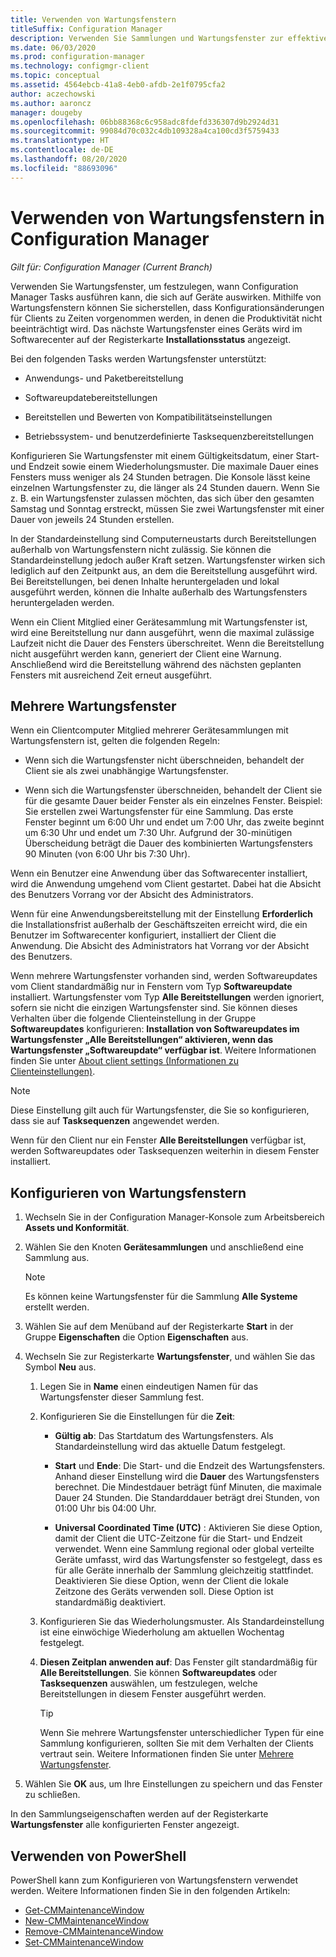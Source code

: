 ```yaml
---
title: Verwenden von Wartungsfenstern
titleSuffix: Configuration Manager
description: Verwenden Sie Sammlungen und Wartungsfenster zur effektiven Veraltung von Clients in Configuration Manager.
ms.date: 06/03/2020
ms.prod: configuration-manager
ms.technology: configmgr-client
ms.topic: conceptual
ms.assetid: 4564ebcb-41a8-4eb0-afdb-2e1f0795cfa2
author: aczechowski
ms.author: aaroncz
manager: dougeby
ms.openlocfilehash: 06bb88368c6c958adc8fdefd336307d9b2924d31
ms.sourcegitcommit: 99084d70c032c4db109328a4ca100cd3f5759433
ms.translationtype: HT
ms.contentlocale: de-DE
ms.lasthandoff: 08/20/2020
ms.locfileid: "88693096"
---
```

# <a name="how-to-use-maintenance-windows-in-configuration-manager"></a>Verwenden von Wartungsfenstern in Configuration Manager

*Gilt für: Configuration Manager (Current Branch)*

Verwenden Sie Wartungsfenster, um festzulegen, wann Configuration Manager Tasks ausführen kann, die sich auf Geräte auswirken. Mithilfe von Wartungsfenstern können Sie sicherstellen, dass Konfigurationsänderungen für Clients zu Zeiten vorgenommen werden, in denen die Produktivität nicht beeinträchtigt wird. Das nächste Wartungsfenster eines Geräts wird im Softwarecenter auf der Registerkarte **Installationsstatus** angezeigt. <!--1358131-->

Bei den folgenden Tasks werden Wartungsfenster unterstützt:

- Anwendungs- und Paketbereitstellung

- Softwareupdatebereitstellungen

- Bereitstellen und Bewerten von Kompatibilitätseinstellungen

- Betriebssystem- und benutzerdefinierte Tasksequenzbereitstellungen

Konfigurieren Sie Wartungsfenster mit einem Gültigkeitsdatum, einer Start- und Endzeit sowie einem Wiederholungsmuster. Die maximale Dauer eines Fensters muss weniger als 24 Stunden betragen. Die Konsole lässt keine einzelnen Wartungsfenster zu, die länger als 24 Stunden dauern. Wenn Sie z. B. ein Wartungsfenster zulassen möchten, das sich über den gesamten Samstag und Sonntag erstreckt, müssen Sie zwei Wartungsfenster mit einer Dauer von jeweils 24 Stunden erstellen.<!-- MEMDocs#310 -->

In der Standardeinstellung sind Computerneustarts durch Bereitstellungen außerhalb von Wartungsfenstern nicht zulässig. Sie können die Standardeinstellung jedoch außer Kraft setzen. Wartungsfenster wirken sich lediglich auf den Zeitpunkt aus, an dem die Bereitstellung ausgeführt wird. Bei Bereitstellungen, bei denen Inhalte heruntergeladen und lokal ausgeführt werden, können die Inhalte außerhalb des Wartungsfensters heruntergeladen werden.

Wenn ein Client Mitglied einer Gerätesammlung mit Wartungsfenster ist, wird eine Bereitstellung nur dann ausgeführt, wenn die maximal zulässige Laufzeit nicht die Dauer des Fensters überschreitet. Wenn die Bereitstellung nicht ausgeführt werden kann, generiert der Client eine Warnung. Anschließend wird die Bereitstellung während des nächsten geplanten Fensters mit ausreichend Zeit erneut ausgeführt.

## <a name="multiple-maintenance-windows"></a>Mehrere Wartungsfenster

Wenn ein Clientcomputer Mitglied mehrerer Gerätesammlungen mit Wartungsfenstern ist, gelten die folgenden Regeln:  

- Wenn sich die Wartungsfenster nicht überschneiden, behandelt der Client sie als zwei unabhängige Wartungsfenster.

- Wenn sich die Wartungsfenster überschneiden, behandelt der Client sie für die gesamte Dauer beider Fenster als ein einzelnes Fenster. Beispiel: Sie erstellen zwei Wartungsfenster für eine Sammlung. Das erste Fenster beginnt um 6:00 Uhr und endet um 7:00 Uhr, das zweite beginnt um 6:30 Uhr und endet um 7:30 Uhr. Aufgrund der 30-minütigen Überscheidung beträgt die Dauer des kombinierten Wartungsfensters 90 Minuten (von 6:00 Uhr bis 7:30 Uhr).

Wenn ein Benutzer eine Anwendung über das Softwarecenter installiert, wird die Anwendung umgehend vom Client gestartet. Dabei hat die Absicht des Benutzers Vorrang vor der Absicht des Administrators.

Wenn für eine Anwendungsbereitstellung mit der Einstellung **Erforderlich** die Installationsfrist außerhalb der Geschäftszeiten erreicht wird, die ein Benutzer im Softwarecenter konfiguriert, installiert der Client die Anwendung. Die Absicht des Administrators hat Vorrang vor der Absicht des Benutzers.

Wenn mehrere Wartungsfenster vorhanden sind, werden Softwareupdates vom Client standardmäßig nur in Fenstern vom Typ **Softwareupdate** installiert. Wartungsfenster vom Typ **Alle Bereitstellungen** werden ignoriert, sofern sie nicht die einzigen Wartungsfenster sind. Sie können dieses Verhalten über die folgende Clienteinstellung in der Gruppe **Softwareupdates** konfigurieren: **Installation von Softwareupdates im Wartungsfenster „Alle Bereitstellungen“ aktivieren, wenn das Wartungsfenster „Softwareupdate“ verfügbar ist**. Weitere Informationen finden Sie unter [About client settings (Informationen zu Clienteinstellungen)](../../deploy/about-client-settings.md#bkmk_SUMMaint).<!-- SCCMDocs#1317 -->

> [!NOTE]
> Diese Einstellung gilt auch für Wartungsfenster, die Sie so konfigurieren, dass sie auf **Tasksequenzen** angewendet werden.<!-- SCCMDocs-pr #4596 -->
>
> Wenn für den Client nur ein Fenster **Alle Bereitstellungen** verfügbar ist, werden Softwareupdates oder Tasksequenzen weiterhin in diesem Fenster installiert.

## <a name="configure-maintenance-windows"></a>Konfigurieren von Wartungsfenstern

1. Wechseln Sie in der Configuration Manager-Konsole zum Arbeitsbereich **Assets und Konformität**.

1. Wählen Sie den Knoten **Gerätesammlungen** und anschließend eine Sammlung aus.

    > [!NOTE]
    > Es können keine Wartungsfenster für die Sammlung **Alle Systeme** erstellt werden.

1. Wählen Sie auf dem Menüband auf der Registerkarte **Start** in der Gruppe **Eigenschaften** die Option **Eigenschaften** aus.

1. Wechseln Sie zur Registerkarte **Wartungsfenster**, und wählen Sie das Symbol **Neu** aus.

    1. Legen Sie in **Name** einen eindeutigen Namen für das Wartungsfenster dieser Sammlung fest.

    1. Konfigurieren Sie die Einstellungen für die **Zeit**:

        - **Gültig ab**: Das Startdatum des Wartungsfensters. Als Standardeinstellung wird das aktuelle Datum festgelegt.

        - **Start** und **Ende**: Die Start- und die Endzeit des Wartungsfensters. Anhand dieser Einstellung wird die **Dauer** des Wartungsfensters berechnet. Die Mindestdauer beträgt fünf Minuten, die maximale Dauer 24 Stunden. Die Standarddauer beträgt drei Stunden, von 01:00 Uhr bis 04:00 Uhr.

        - **Universal Coordinated Time (UTC)** : Aktivieren Sie diese Option, damit der Client die UTC-Zeitzone für die Start- und Endzeit verwendet. Wenn eine Sammlung regional oder global verteilte Geräte umfasst, wird das Wartungsfenster so festgelegt, dass es für alle Geräte innerhalb der Sammlung gleichzeitig stattfindet. Deaktivieren Sie diese Option, wenn der Client die lokale Zeitzone des Geräts verwenden soll. Diese Option ist standardmäßig deaktiviert.

    1. Konfigurieren Sie das Wiederholungsmuster. Als Standardeinstellung ist eine einwöchige Wiederholung am aktuellen Wochentag festgelegt.

    1. **Diesen Zeitplan anwenden auf**: Das Fenster gilt standardmäßig für **Alle Bereitstellungen**. Sie können **Softwareupdates** oder **Tasksequenzen** auswählen, um festzulegen, welche Bereitstellungen in diesem Fenster ausgeführt werden.

        > [!TIP]
        > Wenn Sie mehrere Wartungsfenster unterschiedlicher Typen für eine Sammlung konfigurieren, sollten Sie mit dem Verhalten der Clients vertraut sein. Weitere Informationen finden Sie unter [Mehrere Wartungsfenster](#multiple-maintenance-windows).

1. Wählen Sie **OK** aus, um Ihre Einstellungen zu speichern und das Fenster zu schließen.

In den Sammlungseigenschaften werden auf der Registerkarte **Wartungsfenster** alle konfigurierten Fenster angezeigt.

## <a name="use-powershell"></a><a name="bkmk_powershell"></a> Verwenden von PowerShell

PowerShell kann zum Konfigurieren von Wartungsfenstern verwendet werden. Weitere Informationen finden Sie in den folgenden Artikeln:

- [Get-CMMaintenanceWindow](/powershell/module/configurationmanager/get-cmmaintenancewindow?view=sccm-ps)
- [New-CMMaintenanceWindow](/powershell/module/configurationmanager/new-cmmaintenancewindow?view=sccm-ps)
- [Remove-CMMaintenanceWindow](/powershell/module/configurationmanager/remove-cmmaintenancewindow?view=sccm-ps)
- [Set-CMMaintenanceWindow](/powershell/module/configurationmanager/set-cmmaintenancewindow?view=sccm-ps)